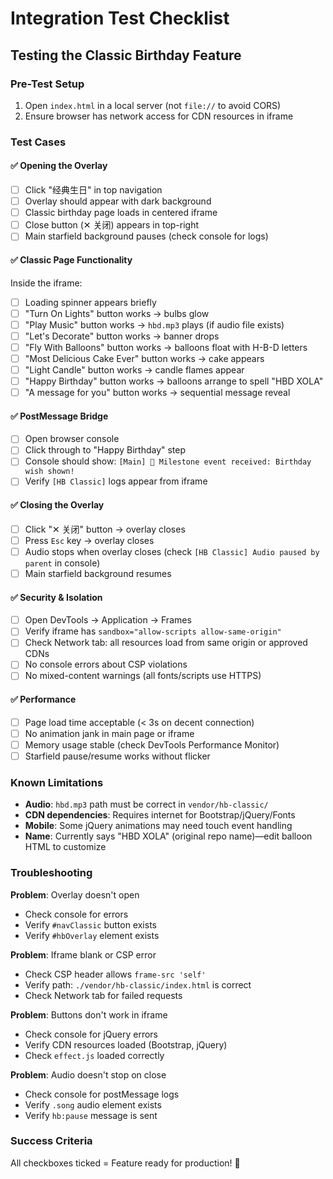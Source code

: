 # Integration Test Checklist

## Testing the Classic Birthday Feature

### Pre-Test Setup
1. Open `index.html` in a local server (not `file://` to avoid CORS)
2. Ensure browser has network access for CDN resources in iframe

### Test Cases

#### ✅ Opening the Overlay
- [ ] Click "经典生日" in top navigation
- [ ] Overlay should appear with dark background
- [ ] Classic birthday page loads in centered iframe
- [ ] Close button (✕ 关闭) appears in top-right
- [ ] Main starfield background pauses (check console for logs)

#### ✅ Classic Page Functionality
Inside the iframe:
- [ ] Loading spinner appears briefly
- [ ] "Turn On Lights" button works → bulbs glow
- [ ] "Play Music" button works → `hbd.mp3` plays (if audio file exists)
- [ ] "Let's Decorate" button works → banner drops
- [ ] "Fly With Balloons" button works → balloons float with H-B-D letters
- [ ] "Most Delicious Cake Ever" button works → cake appears
- [ ] "Light Candle" button works → candle flames appear
- [ ] "Happy Birthday" button works → balloons arrange to spell "HBD XOLA"
- [ ] "A message for you" button works → sequential message reveal

#### ✅ PostMessage Bridge
- [ ] Open browser console
- [ ] Click through to "Happy Birthday" step
- [ ] Console should show: `[Main] 🎉 Milestone event received: Birthday wish shown!`
- [ ] Verify `[HB Classic]` logs appear from iframe

#### ✅ Closing the Overlay
- [ ] Click "✕ 关闭" button → overlay closes
- [ ] Press `Esc` key → overlay closes
- [ ] Audio stops when overlay closes (check `[HB Classic] Audio paused by parent` in console)
- [ ] Main starfield background resumes

#### ✅ Security & Isolation
- [ ] Open DevTools → Application → Frames
- [ ] Verify iframe has `sandbox="allow-scripts allow-same-origin"`
- [ ] Check Network tab: all resources load from same origin or approved CDNs
- [ ] No console errors about CSP violations
- [ ] No mixed-content warnings (all fonts/scripts use HTTPS)

#### ✅ Performance
- [ ] Page load time acceptable (< 3s on decent connection)
- [ ] No animation jank in main page or iframe
- [ ] Memory usage stable (check DevTools Performance Monitor)
- [ ] Starfield pause/resume works without flicker

### Known Limitations
- **Audio**: `hbd.mp3` path must be correct in `vendor/hb-classic/`
- **CDN dependencies**: Requires internet for Bootstrap/jQuery/Fonts
- **Mobile**: Some jQuery animations may need touch event handling
- **Name**: Currently says "HBD XOLA" (original repo name)—edit balloon HTML to customize

### Troubleshooting

**Problem**: Overlay doesn't open
- Check console for errors
- Verify `#navClassic` button exists
- Verify `#hbOverlay` element exists

**Problem**: Iframe blank or CSP error
- Check CSP header allows `frame-src 'self'`
- Verify path: `./vendor/hb-classic/index.html` is correct
- Check Network tab for failed requests

**Problem**: Buttons don't work in iframe
- Check console for jQuery errors
- Verify CDN resources loaded (Bootstrap, jQuery)
- Check `effect.js` loaded correctly

**Problem**: Audio doesn't stop on close
- Check console for postMessage logs
- Verify `.song` audio element exists
- Verify `hb:pause` message is sent

### Success Criteria
All checkboxes ticked = Feature ready for production! 🎉
